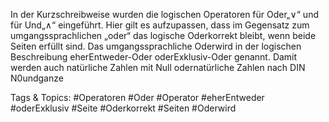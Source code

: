 In der Kurzschreibweise wurden die logischen Operatoren für Oder„∨“ und für Und„∧“ eingeführt.
Hier gilt es aufzupassen, dass im Gegensatz zum umgangssprachlichen „oder“ das logische Oderkorrekt
bleibt, wenn beide Seiten erfüllt sind. Das umgangssprachliche Oderwird in der logischen Beschreibung
eherEntweder-Oder oderExklusiv-Oder genannt.
Damit werden auch natürliche Zahlen mit Null odernatürliche Zahlen nach DIN N0undganze

   Tags & Topics:
   #Operatoren
   #Oder
   #Operator
   #eherEntweder
   #oderExklusiv
   #Seite
   #Oderkorrekt
   #Seiten
   #Oderwird